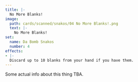 ```yaml
---
title: |-
  No More Blanks!
image: 
  path: cards/scanned/snakos/04 No More Blanks!.png
  text: |-
    No More Blanks!
set:
  name: Da Bomb Snakos
  number: 4
effects: 
- |-
  Discard up to 10 blanks from your hand if you have them.
---
```

Some actual info about this thing TBA.
